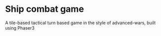 # Ship combat game

A tile-based tactical turn based game in the style of advanced-wars, built using Phaser3
